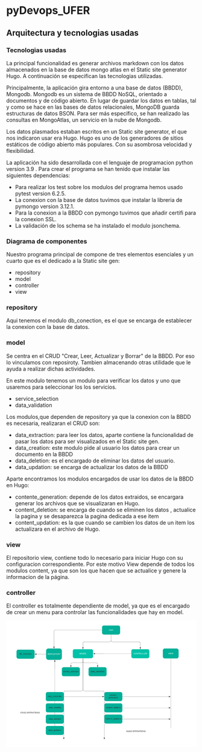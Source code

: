 # pyDevops_UFER

## Arquitectura y tecnologias usadas

### Tecnologias usadas

La principal funcionalidad es generar archivos markdown con los datos almacenados en la base de datos mongo atlas en el Static site generator Hugo. A continuación se especifican las tecnologias utilizadas.

Principalmente, la aplicación gira entorno a una base de datos (BBDD), Mongodb. Mongodb es un sistema de BBDD NoSQL, orientado a documentos y de código abierto. En lugar de guardar los datos en tablas, tal y como se hace en las bases de datos relacionales, MongoDB guarda estructuras de datos BSON. Para ser más específico, se han realizado las consultas en MongoAtlas, un servicio en la nube de Mongodb.

Los datos plasmados estaban escritos en un Static site generator, el que nos indicaron usar era Hugo. Hugo es uno de los generadores de sitios estáticos de código abierto más populares. Con su asombrosa velocidad y flexibilidad.

La aplicación ha sido desarrollada con el lenguaje de programacion python version 3.9 . Para crear el programa se han tenido que instalar las siguientes dependencias:
- Para realizar los test sobre los modulos del programa hemos usado pytest version 6.2.5.
- La conexion con la base de datos tuvimos que instalar la libreria de pymongo version 3.12.1.
- Para la conexion a la BBDD con pymongo tuvimos que añadir certifi para la conexion SSL.
- La validación de los schema se ha instalado el modulo jsonchema.

### Diagrama de componentes

Nuestro programa principal de compone de tres elementos esenciales y un cuarto que es el dedicado a  la Static site gen:
- repository
- model
- controller
- view

### repository

Aqui tenemos el modulo db_conection, es el que se encarga de establecer la conexion con la base de datos.

### model

Se centra en el CRUD "Crear, Leer, Actualizar y Borrar" de la BBDD. Por eso lo vinculamos con reposiroty. Tambien almacenando otras utilidade que le ayuda a realizar dichas actividades. 

En este modulo tenemos un modulo para verificar los datos y uno que usaremos para seleccionar los los servicios.
- service_selection
- data_validation

Los modulos,que dependen de repository ya que la conexion con la BBDD es necesaria, realizaran el CRUD son:
- data_extraction: para leer los datos, aparte contiene la funcionalidad de pasar los datos para ser visualizados en el Static site gen.
- data_creation: este modulo pide al usuario los datos para crear un documento en la BBDD 
- data_deletion: es el encargado de eliminar los datos del usuario.
- data_updation: se encarga de actualizar los datos de la BBDD

Aparte encontramos los modulos encargados de usar los datos de la BBDD en Hugo:
- contente_generation: depende de los datos extraidos, se encargara generar los archivos que se visualizaran en Hugo. 
- content_deletion: se encarga de cuando se eliminen los datos , actualice la pagina y se desaparezca la pagina dedicada a ese item
- content_updation: es la que cuando se cambien los datos de un item los actualizara en el archivo de Hugo.

### view 

El repositorio view, contiene todo lo necesario para iniciar Hugo con su configuracion correspondiente. Por este motivo View depende de todos los modulos content, ya que son los que hacen que se actualice y genere la informacion de la página.

### controller 

El controller es totalmente dependiente de model, ya que es el encargado de crear un menu para controlar las funcionalidades que hay en model.

<img src="./readme_pictures/diagrama_componentes_pydevops.png">


